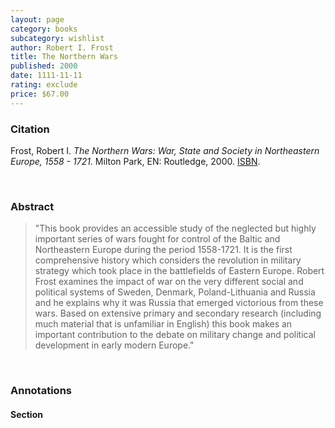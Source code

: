 ```yaml
---
layout: page
category: books
subcategory: wishlist
author: Robert I. Frost
title: The Northern Wars
published: 2000
date: 1111-11-11
rating: exclude
price: $67.00
---
```


### Citation

Frost, Robert I. *The Northern Wars: War, State and Society in Northeastern Europe, 1558 - 1721.* Milton Park, EN: Routledge, 2000. [ISBN](URL).

<br>

### Abstract

> "This book provides an accessible study of the neglected but highly important series of wars fought for control of the Baltic and Northeastern Europe during the period 1558-1721. It is the first comprehensive history which considers the revolution in military strategy which took place in the battlefields of Eastern Europe. Robert Frost examines the impact of war on the very different social and political systems of Sweden, Denmark, Poland-Lithuania and Russia and he explains why it was Russia that emerged victorious from these wars. Based on extensive primary and secondary research (including much material that is unfamiliar in English) this book makes an important contribution to the debate on military change and political development in early modern Europe."

<br>

### Annotations

#### Section

<br>
